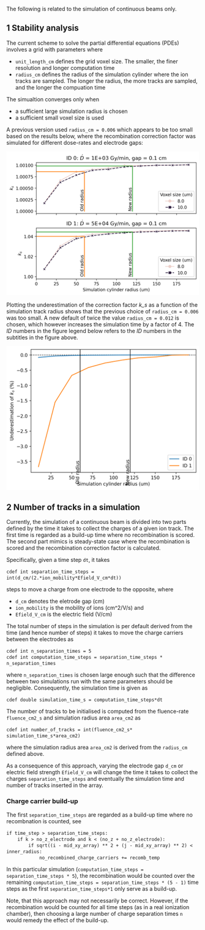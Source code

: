 The following is related to the simulation of continuous beams only.

## 1 Stability analysis

The current scheme to solve the partial differential equations (PDEs) involves a grid with parameters where
- ```unit_length_cm``` defines the grid voxel size. The smaller, the finer resolution and longer computation time
- ```radius_cm``` defines the radius of the simulation cylinder where the ion tracks are sampled. The longer the radius, the more tracks are sampled, and the longer the compuation time

The simualtion converges only when 
- a sufficient large simulation radius is chosen
- a sufficient small voxel size is used  

A previous version used ```radius_cm = 0.006``` which appears to be too small based on the results below, where the recombination correction factor was simulated for different dose-rates and electrode gaps:

<img src="figures/convergence_plot.png" width="750">


Plotting the underestimation of the correction factor *k_s* as a function of the simulation track radius shows that the previous choice of ```radius_cm = 0.006``` was too small. A new default of twice the value ```radius_cm = 0.012``` is chosen, which however increases the simulation time by a factor of 4. The *ID* numbers in the figure legend below refers to the *ID* numbers in the subtitles in the figure above.

<img src="figures/Underestimation_plot.png" width="750">


## 2 Number of tracks in a simulation
Currently, the simulation of a continuous beam is divided into two parts defined by the time it takes to collect the charges of a given ion track. The first time is regarded as a build-up time where no recombination is scored. The second part mimics is steady-state case where the recombination is scored and the recombination correction factor is calculated.

Specifically, given a time step ```dt```, it takes  
```
cdef int separation_time_steps = int(d_cm/(2.*ion_mobility*Efield_V_cm*dt))  
```  
steps to move a charge from one electrode to the opposite, where 
- ```d_cm``` denotes the eletrode gap (cm)
- ```ion_mobility``` is the mobility of ions (cm^2/V/s) and 
- ```Efield_V_cm``` is the electric field (V/cm)

The total number of steps in the simulation is per default derived from the time (and hence number of steps) it takes to move the charge carriers between the electrodes as  
```
cdef int n_separation_times = 5
cdef int computation_time_steps = separation_time_steps * n_separation_times
```
where ```n_separation_times``` is chosen large enough such that the difference between two simulations run with the same parameters should be negligible. Consequently, the simulation time is given as 
```
cdef double simulation_time_s = computation_time_steps*dt
```

The number of tracks to be initialised is computed from the fluence-rate ```fluence_cm2_s``` and simulation radius area ```area_cm2``` as
```
cdef int number_of_tracks = int(fluence_cm2_s* simulation_time_s*area_cm2)
```
where the simulation radius area ```area_cm2``` is derived from the ```radius_cm``` defined above. 

As a consequence of this approach, varying the electrode gap ```d_cm``` or electric field strength ```Efield_V_cm``` will change the time it takes to collect the charges ```separation_time_steps``` and eventually the simulation time and number of tracks inserted in the array.


### Charge carrier build-up
The first ```separation_time_steps``` are regarded as a build-up time where no recombnation is counted, see
```
if time_step > separation_time_steps:
    if k > no_z_electrode and k < (no_z + no_z_electrode):
        if sqrt((i - mid_xy_array) ** 2 + (j - mid_xy_array) ** 2) < inner_radius:
            no_recombined_charge_carriers += recomb_temp
```
In this particular simulation (```computation_time_steps = separation_time_steps * 5```), the recombination would be counted over the remaining  ```computation_time_steps = separation_time_steps * (5 - 1)``` time steps as the first ```separation_time_steps*1``` only serve as a build-up.

Note, that this approach may not necessarily be correct. However, if the recombination would be counted for all time steps (as in a real ionization chamber), then choosing a large number of charge separation times ```n``` would remedy the effect of the build-up.

